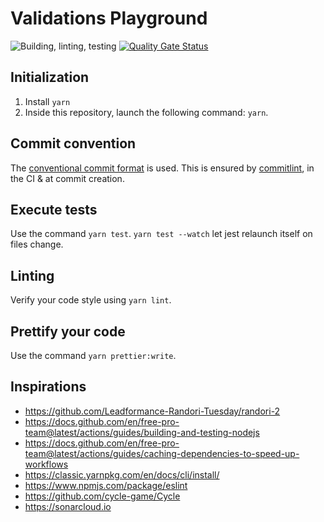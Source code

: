# Validations Playground

![Building, linting, testing](https://github.com/Remi-p/validations-playground/workflows/Building,%20linting,%20testing/badge.svg) [![Quality Gate Status](https://sonarcloud.io/api/project_badges/measure?project=validations-playground&metric=alert_status)](https://sonarcloud.io/dashboard?id=validations-playground)

## Initialization

1. Install `yarn`
2. Inside this repository, launch the following command: `yarn`.

## Commit convention

The [conventional commit format](https://conventionalcommits.org/) is used. This is ensured by [commitlint](https://github.com/conventional-changelog/commitlint), in the CI & at commit creation.

## Execute tests

Use the command `yarn test`. `yarn test --watch` let jest relaunch itself on files change.

## Linting

Verify your code style using `yarn lint`.

## Prettify your code

Use the command `yarn prettier:write`.

## Inspirations

* https://github.com/Leadformance-Randori-Tuesday/randori-2
* https://docs.github.com/en/free-pro-team@latest/actions/guides/building-and-testing-nodejs
* https://docs.github.com/en/free-pro-team@latest/actions/guides/caching-dependencies-to-speed-up-workflows
* https://classic.yarnpkg.com/en/docs/cli/install/
* https://www.npmjs.com/package/eslint
* https://github.com/cycle-game/Cycle
* https://sonarcloud.io
